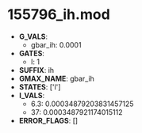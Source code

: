 # 155796_ih.mod

- **G_VALS**:
  - gbar_ih: 0.0001
- **GATES**:
  - l: 1
- **SUFFIX**: ih
- **GMAX_NAME**: gbar_ih
- **STATES**: ['l']
- **I_VALS**:
  - 6.3: 0.00034879203831457125
  - 37: 0.0003487921174015112
- **ERROR_FLAGS**: []
